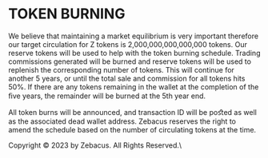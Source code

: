 # TOKEN BURNING

We believe that maintaining a market equilibrium is very important therefore our target circulation for Z tokens is 2,000,000,000,000,000 tokens. Our reserve tokens will be used to help with the token burning schedule. Trading commissions generated will be burned and reserve tokens will be used to replenish the corresponding number of tokens. This will continue for another 5 years, or until the total sale and commission for all tokens hits 50%. If there are any tokens remaining in the wallet at the completion of the ﬁve years, the remainder will be burned at the 5th year end.

All token burns will be announced, and transaction ID will be poﬆed as well as the associated dead wallet address. Zebacus reserves the right to amend the schedule based on the number of circulating tokens at the time.



Copyright © 2023 by Zebacus. All Rights Reserved.\
